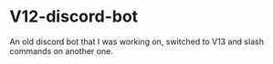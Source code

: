 # V12-discord-bot
An old discord bot that I was working on, switched to V13 and slash commands on another one.
